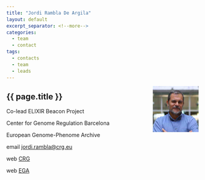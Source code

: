 ```yaml
---
title: "Jordi Rambla De Argila"
layout: default
excerpt_separator: <!--more-->
categories:
  - team
  - contact
tags:
  - contacts
  - team
  - leads
---
```


<img style="float: right; width: 120px;" src="/assets/img/team/jrambla.jpg" />

## {{ page.title }}

Co-lead ELIXIR Beacon Project

Center for Genome Regulation Barcelona

European Genome-Phenome Archive

email [jordi.rambla@crg.eu](mailto:jordi.rambla@crg.eu)

web [CRG](https://www.crg.eu/en/programmes-groups/ega-team)

web [EGA](https://ega-archive.org/about/team)

<!--more-->
